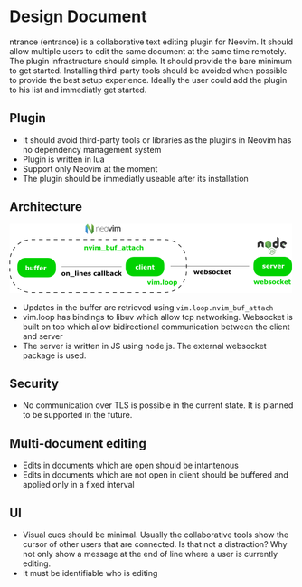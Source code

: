 Design Document
===============

ntrance (entrance) is a collaborative text editing plugin for Neovim. It should allow multiple users to edit the same document at the same time remotely. The plugin infrastructure should simple. It should provide the bare minimum to get started. Installing third-party tools should be avoided when possible to provide the best setup experience. Ideally the user could add the plugin to his list and immediatly get started.

Plugin
------

* It should avoid third-party tools or libraries as the plugins in Neovim has no dependency management system
* Plugin is written in lua
* Support only Neovim at the moment
* The plugin should be immediatly useable after its installation

Architecture
------------

![architecture](images/architecture.png)

* Updates in the buffer are retrieved using `vim.loop.nvim_buf_attach`
* vim.loop has bindings to libuv which allow tcp networking. Websocket is built on top which allow bidirectional communication between the client and server
* The server is written in JS using node.js. The external websocket package is used.

Security
--------

* No communication over TLS is possible in the current state. It is planned to be supported in the future.

Multi-document editing
----------------------

* Edits in documents which are open should be intantenous
* Edits in documents which are not open in client should be buffered and applied only in a fixed interval

UI
--

* Visual cues should be minimal. Usually the collaborative tools show the cursor of other users that are connected. Is that not a distraction? Why not only show a message at the end of line where a user is currently editing.
* It must be identifiable who is editing
